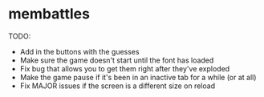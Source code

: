 membattles
==========

TODO:
* Add in the buttons with the guesses
* Make sure the game doesn't start until the font has loaded
* Fix bug that allows you to get them right after they've exploded
* Make the game pause if it's been in an inactive tab for a while (or at all)
* Fix MAJOR issues if the screen is a different size on reload

